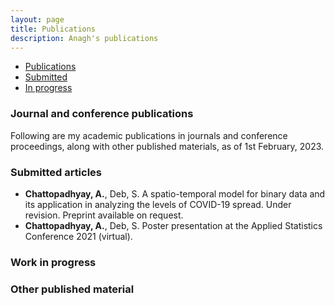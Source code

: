 ```yaml
---
layout: page
title: Publications
description: Anagh's publications
---
```


<div class="navbar">
    <div class="navbar-inner">
        <ul class="nav">
            <li><a href="#journal">Publications</a></li>
            <li><a href="#submitted">Submitted</a></li>
            <li><a href="#progress">In progress</a></li>
        </ul>
    </div>
</div>

### <a name="journal"></a>Journal and conference publications

Following are my academic publications in journals and conference proceedings, along with other published materials, as of 1st February, 2023.


### <a name="submitted"></a>Submitted articles

-  **Chattopadhyay, A.**, Deb, S. A spatio-temporal model for binary data and its application in analyzing the levels of COVID-19 spread. Under revision. Preprint available on request.
- **Chattopadhyay, A.**, Deb, S. Poster presentation at the Applied Statistics Conference 2021 (virtual).



### <a name="progress"></a>Work in progress



### Other published material


